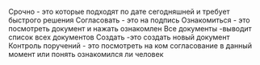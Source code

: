 Срочно - это которые подходят по дате сегодняшней и требует быстрого решения
Согласовать - это на подпись
Ознакомиться - это посмотреть документ и нажать ознакомлен
Все документы -выводит список всех документов
Создать -это создать новый документ
Контроль поручений - это посмотреть на ком согласование в данный момент или понять ознакомился ли человек
